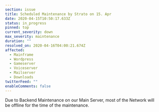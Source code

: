 ```yaml
---
section: issue
title: Scheduled Maintenance by Strato on 15. Apr
date: 2020-04-15T10:50:17.633Z
status: in_progress
pinned: top
current_severity: down
max_severity: maintenance
duration: ""
resolved_on: 2020-04-16T04:00:21.674Z
affected:
  - Mainframe
  - Wordpress
  - Gameserver
  - Voiceserver
  - Mailserver
  - Downloads
twitterFeed: ""
enableComments: false
---
```

Due to Backend Maintenance on our Main Server, most of the Network will be offline for the time of the maintenance.